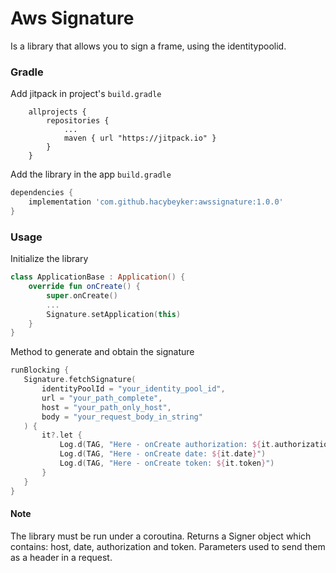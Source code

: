 # Aws Signature
Is a library that allows you to sign a frame, using the identitypoolid.

### Gradle 
Add jitpack in project's `build.gradle`
```Gradle
    allprojects {
		repositories {
			...
			maven { url "https://jitpack.io" }
		}
	}
```

Add the library in the app `build.gradle`
```gradle
dependencies {
    implementation 'com.github.hacybeyker:awssignature:1.0.0'
}
```

### Usage
Initialize the library
```kotlin
class ApplicationBase : Application() {
    override fun onCreate() {
        super.onCreate()
        ...
        Signature.setApplication(this)
    }
}
```

Method to generate and obtain the signature
```kotlin
runBlocking {
   Signature.fetchSignature(
       identityPoolId = "your_identity_pool_id",
       url = "your_path_complete",
       host = "your_path_only_host",
       body = "your_request_body_in_string"
   ) {
       it?.let {
           Log.d(TAG, "Here - onCreate authorization: ${it.authorization}")
           Log.d(TAG, "Here - onCreate date: ${it.date}")
           Log.d(TAG, "Here - onCreate token: ${it.token}")
       }
   }
}
```

#### Note
The library must be run under a coroutina.
Returns a Signer object which contains: host, date, authorization and token.
Parameters used to send them as a header in a request.
